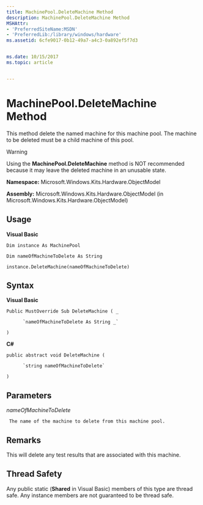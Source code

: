 ```yaml
---
title: MachinePool.DeleteMachine Method
description: MachinePool.DeleteMachine Method
MSHAttr:
- 'PreferredSiteName:MSDN'
- 'PreferredLib:/library/windows/hardware'
ms.assetid: 6cfe9017-0b12-49a7-a4c3-0a892ef5f7d3


ms.date: 10/15/2017
ms.topic: article


---
```


# MachinePool.DeleteMachine Method


This method delete the named machine for this machine pool. The machine to be deleted must be a child machine of this pool.

> [!WARNING]
> 
> Using the **MachinePool.DeleteMachine** method is NOT recommended because it may leave the deleted machine in an unusable state.

 

**Namespace:** Microsoft.Windows.Kits.Hardware.ObjectModel

**Assembly:** Microsoft.Windows.Kits.Hardware.ObjectModel (in Microsoft.Windows.Kits.Hardware.ObjectModel)

## <span id="Usage"></span><span id="usage"></span><span id="USAGE"></span>Usage


**Visual Basic**

`Dim instance As MachinePool`

`Dim nameOfMachineToDelete As String`

`instance.DeleteMachine(nameOfMachineToDelete)`

## <span id="Syntax"></span><span id="syntax"></span><span id="SYNTAX"></span>Syntax


**Visual Basic**

`Public MustOverride Sub DeleteMachine ( _`

          `nameOfMachineToDelete As String _`

`) `

**C#**

`public abstract void DeleteMachine (`

          `string nameOfMachineToDelete`

`)`

## <span id="Parameters"></span><span id="parameters"></span><span id="PARAMETERS"></span>Parameters


*nameOfMachineToDelete*

     The name of the machine to delete from this machine pool.

## <span id="Remarks"></span><span id="remarks"></span><span id="REMARKS"></span>Remarks


This will delete any test results that are associated with this machine.

## <span id="Thread_Safety"></span><span id="thread_safety"></span><span id="THREAD_SAFETY"></span>Thread Safety


Any public static (**Shared** in Visual Basic) members of this type are thread safe. Any instance members are not guaranteed to be thread safe.

 

 






